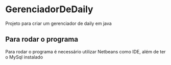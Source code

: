 # GerenciadorDeDaily
Projeto para criar um gerenciador de daily em java

## Para rodar o programa

Para rodar o programa é necessário utilizar Netbeans como IDE, além de ter o MySql instalado